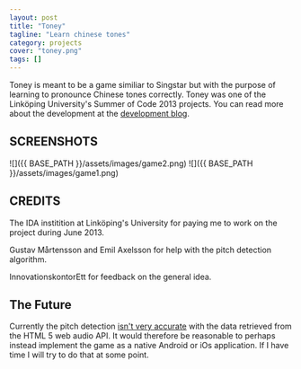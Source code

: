 ```yaml
---
layout: post
title: "Toney"
tagline: "Learn chinese tones"
category: projects
cover: "toney.png"
tags: []
---
```


Toney is meant to be a game similiar to Singstar but with the purpose of learning to pronounce Chinese tones correctly. Toney was one of the Linköping University's Summer of Code 2013 projects. You can read more about the development at the [development blog](http://biggestt.github.io/toney/about.html).

## SCREENSHOTS

![]({{ BASE_PATH }}/assets/images/game2.png)
![]({{ BASE_PATH }}/assets/images/game1.png)

## CREDITS

The IDA institition at Linköping's University for paying me to work on the project during June 2013.

Gustav Mårtensson and Emil Axelsson for help with the pitch detection algorithm.

InnovationskontorEtt for feedback on the general idea.

## The Future

Currently the pitch detection [isn't very accurate](http://stackoverflow.com/questions/17943429/how-can-i-utilize-the-full-spectrogram-resolution-when-dealing-with-speech-input) with the data retrieved from the HTML 5 web audio API. It would therefore be reasonable to perhaps instead implement the game as a native Android or iOs application. If I have time I will try to do that at some point.

